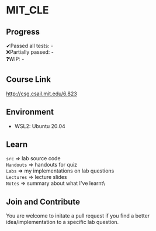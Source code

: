 # MIT_CLE

## Progress
✔Passed all tests: -\
❌Partially passed: -\
❓WIP: -

## Course Link
http://csg.csail.mit.edu/6.823

## Environment
- WSL2: Ubuntu 20.04

## Learn
`src` => lab source code\
`Handouts` => handouts for quiz\
`Labs` => my implementations on lab questions\
`Lectures` => lecture slides\
`Notes` => summary about what I've learnt\

## Join and Contribute
You are welcome to initate a pull request if you find a better idea/implementation to a specific lab question.